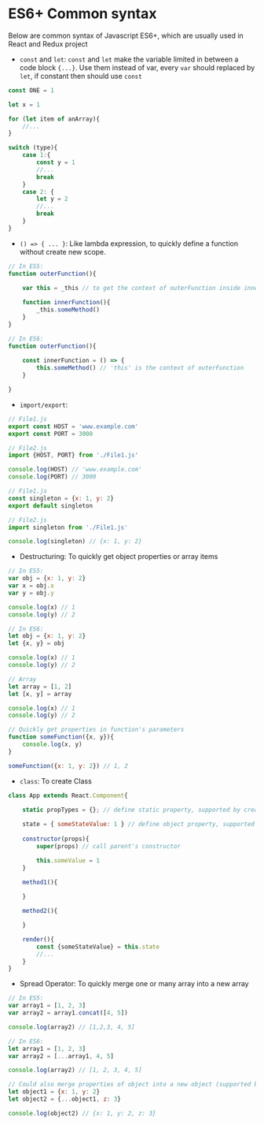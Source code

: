 # ES6+ Common syntax
Below are common syntax of Javascript ES6+, which are usually used in React and Redux project

* `const` and `let`: `const` and `let` make the variable limited in between a code block `{...}`. Use them instead of var, every `var` should replaced by `let`, if constant then should use `const`
````javascript
const ONE = 1

let x = 1

for (let item of anArray){ 
    //... 
}

switch (type){
    case 1:{
        const y = 1
        //...
        break
    }
    case 2: {
        let y = 2
        //...
        break
    }
}
````

* `() => { ... }`: Like lambda expression, to quickly define a function without create new scope.
````javascript
// In ES5:
function outerFunction(){
    
    var this = _this // to get the context of outerFunction inside innerFunction

    function innerFunction(){
        _this.someMethod()
    }
}

// In ES6:
function outerFunction(){
    
    const innerFunction = () => {
        this.someMethod() // 'this' is the context of outerFunction
    }

}
````

* `import/export`: 
````javascript
// File1.js
export const HOST = 'www.example.com'
export const PORT = 3000 
````
````javascript
// File2.js
import {HOST, PORT} from './File1.js'

console.log(HOST) // 'www.example.com'
console.log(PORT) // 3000
````

````javascript
// File1.js
const singleton = {x: 1, y: 2}
export default singleton
````
````javascript
// File2.js
import singleton from './File1.js'

console.log(singleton) // {x: 1, y: 2}
````

* Destructuring: To quickly get object properties or array items
````javascript
// In ES5:
var obj = {x: 1, y: 2}
var x = obj.x
var y = obj.y

console.log(x) // 1
console.log(y) // 2

// In ES6:
let obj = {x: 1, y: 2}
let {x, y} = obj

console.log(x) // 1
console.log(y) // 2

// Array
let array = [1, 2]
let [x, y] = array

console.log(x) // 1
console.log(y) // 2

// Quickly get properties in function's parameters
function someFunction({x, y}){
    console.log(x, y)
}

someFunction({x: 1, y: 2}) // 1, 2
````

* `class`: To create Class
````javascript
class App extends React.Component{

    static propTypes = {}; // define static property, supported by create-react-app, not part of ES6
    
    state = { someStateValue: 1 } // define object property, supported by create-react-app, not part of ES6
    
    constructor(props){
        super(props) // call parent's constructor

        this.someValue = 1
    }

    method1(){
        
    }

    method2(){

    }

    render(){
        const {someStateValue} = this.state
        //...
    }
}
````

* Spread Operator: To quickly merge one or many array into a new array
````javascript
// In ES5:
var array1 = [1, 2, 3]
var array2 = array1.concat([4, 5])

console.log(array2) // [1,2,3, 4, 5]

// In ES6: 
let array1 = [1, 2, 3]
var array2 = [...array1, 4, 5]

console.log(array2) // [1, 2, 3, 4, 5]

// Could also merge properties of object into a new object (supported by create-react-app, not part of ES6):
let object1 = {x: 1, y: 2}
let object2 = {...object1, z: 3}

console.log(object2) // {x: 1, y: 2, z: 3}
````





